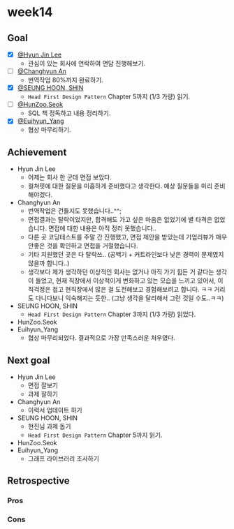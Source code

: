 # week14

## Goal

- [x] [@Hyun Jin Lee](https://github.com/HyunTruth)
  - 관심이 있는 회사에 연락하여 면담 진행해보기.
- [ ] [@Changhyun An](https://github.com/achooan)
  - 번역작업 80%까지 완료하기.
- [x] [@SEUNG HOON, SHIN](https://github.com/newinh)
  - `Head First Design Pattern` Chapter 5까지 (1/3 가량) 읽기.
- [ ] [@HunZoo.Seok](https://github.com/zooozoo)
  - SQL 책 정독하고 내용 정리하기.
- [x] [@Euihyun_Yang](https://github.com/noahluftyang)
  - 협상 마무리하기.

## Achievement

- Hyun Jin Lee
  - 어제는 회사 한 군데 면접 보았다.
  - 컬쳐핏에 대한 질문을 미흡하게 준비했다고 생각한다. 예상 질문들을 미리 준비해야겠다.
- Changhyun An
  - 번역작업은 건들지도 못했습니다..^^;
  - 면접결과는 탈락이었지만, 합격해도 가고 싶은 마음은 없었기에 별 타격은 없었습니다. 면접에 대한 내용은 아직 정리 못했습니다..
  - 다른 곳 코딩테스트를 주말 간 진행했고, 면접 제안을 받았는데 기업리뷰가 매우 안좋은 것을 확인하고 면접을 거절했습니다.
  - 기타 지원했던 곳은 다 탈락쓰.. (공백기 + 커트라인보다 낮은 경력이 문제였지 않을까 합니다..)
  - 생각보다 제가 생각하던 이상적인 회사는 없거나 아직 가기 힘든 거 같다는 생각이 들었고, 현재 직장에서 이상적이게 변화하고 있는 모습을 느끼고 있어서, 이직걱정은 접고 현직장에서 많은 걸 도전해보고 경험해보려고 합니다. ㅋㅋ 거리도 다니다보니 익숙해지는 듯한.. (그냥 생각을 달리해서 그런 것일 수도..ㅋㅋ)
- SEUNG HOON, SHIN
  - `Head First Design Pattern` Chapter 3까지 (1/3 가량) 읽었다.
- HunZoo.Seok
- Euihyun_Yang
  - 협상 마무리되었다. 결과적으로 가장 만족스러운 처우였다.

## Next goal

- Hyun Jin Lee
  - 면접 잘보기
  - 과제 잘하기
- Changhyun An
  - 이력서 업데이트 하기
- SEUNG HOON, SHIN
  - 현진님 과제 돕기
  - `Head First Design Pattern` Chapter 5까지 읽기.
- HunZoo.Seok
- Euihyun_Yang
  - 그래프 라이브러리 조사하기

## Retrospective

### Pros

### Cons

